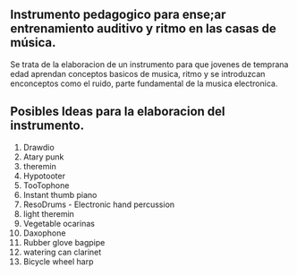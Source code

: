 ## Instrumento pedagogico para ense;ar entrenamiento auditivo y ritmo en las casas de música.

Se trata de la elaboracion de un instrumento para que jovenes de temprana edad aprendan conceptos basicos de musica, ritmo y se introduzcan enconceptos como el ruido, parte fundamental de la musica electronica.

 
## Posibles Ideas para la elaboracion del instrumento.

1. Drawdio
2. Atary punk
3. theremin
4. Hypotooter
5. TooTophone
6. Instant thumb piano
7. ResoDrums - Electronic hand percussion
8. light theremin
9. Vegetable ocarinas
10. Daxophone
11. Rubber glove bagpipe
12. watering can clarinet
13. Bicycle wheel harp
 


